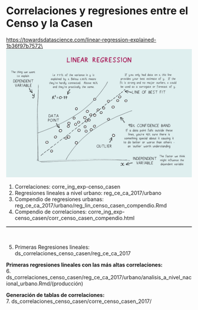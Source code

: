 # Correlaciones y regresiones entre el Censo y la Casen

https://towardsdatascience.com/linear-regression-explained-1b36f97b7572\
![title](linear_regresssion.jpeg)

1. Correlaciones: corre_ing_exp-censo_casen 
2. Regresiones lineales a nivel urbano: reg_ce_ca_2017/urbano
3. Compendio de regresiones urbanas: reg_ce_ca_2017/urbano/reg_lin_censo_casen_compendio.Rmd 
4. Compendio de correlaciones: corre_ing_exp-censo_casen/corr_censo_casen_compendio.html

<hr style="height:3px;border-width:1;color:Gray;background-color:Gray">
<br>

5. Primeras Regresiones lineales: ds_correlaciones_censo_casen/reg_ce_ca_2017

**Primeras regresiones lineales con las más altas correlaciones:**\
6. ds_correlaciones_censo_casen/reg_ce_ca_2017/urbano/analisis_a_nivel_nacional_urbano.Rmd/(producción)
   
**Generación de tablas de correlaciones:**\
7. ds_correlaciones_censo_casen/corre_censo_casen_2017/
    
